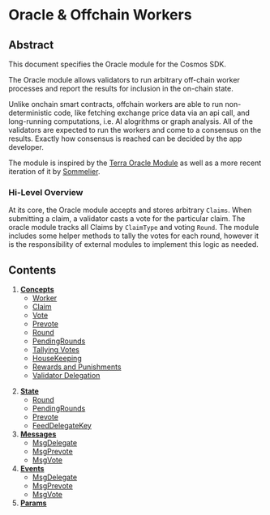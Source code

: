 <!--
order: 0
title: "Overview"
parent:
  title: "Oracle Module"
-->

# Oracle & Offchain Workers

## Abstract

This document specifies the Oracle module for the Cosmos SDK.

The Oracle module allows validators to run arbitrary off-chain worker processes and report the results for inclusion in the on-chain state.

Unlike onchain smart contracts, offchain workers are able to run non-deterministic code, like fetching exchange price data via an api call, and long-running computations, i.e. AI alogrithms or graph analysis. All of the validators are expected to run the workers and come to a consensus on the results. Exactly how consensus is reached can be decided by the app developer.

The module is inspired by the [Terra Oracle Module](https://docs.terra.money/dev/spec-oracle.html#concepts) as well as a more recent iteration of it by [Sommelier](https://github.com/PeggyJV/sommelier/tree/main/x/oracle).

### Hi-Level Overview

At its core, the Oracle module accepts and stores arbitrary `Claims`. When submitting a claim, a validator casts a vote for the particular claim. The oracle module tracks all Claims by `ClaimType` and voting `Round`. The module includes some helper methods to tally the votes for each round, however it is the responsibility of external modules to implement this logic as needed.

## Contents

1. **[Concepts](01_concepts.md)**
   - [Worker](01_concepts.md#Worker)
   - [Claim](01_concepts.md#Claim)
   - [Vote](01_concepts.md#Vote)
   - [Prevote](01_concepts.md#Prevote)
   - [Round](01_concepts.md#Round)
   - [PendingRounds](01_concepts.md#PendingRounds)
   - [Tallying Votes](01_concepts.md#Tallying-Votes)
   - [HouseKeeping](01_concepts.md#HouseKeeping)
   - [Rewards and Punishments](01_concepts.md#Rewards-and-Punishments)
   - [Validator Delegation](01_concepts.md#Validator-Delegation)

2) **[State](02_state.md)**
   - [Round](02_state.md#Round)
   - [PendingRounds](02_state.md#PendingRounds)
   - [Prevote](02_state.md#Prevote)
   - [FeedDelegateKey](02_state.md#FeedDelegateKey)
3) **[Messages](03_messages.md)**
   - [MsgDelegate](03_messages.md#MsgDelegate)
   - [MsgPrevote](03_messages.md#MsgPrevote)
   - [MsgVote](03_messages.md#MsgVote)
4) **[Events](04_events.md)**
   - [MsgDelegate](04_events.md#MsgDelegate)
   - [MsgPrevote](04_events.md#MsgPrevote)
   - [MsgVote](04_events.md#MsgVote)
5) **[Params](05_params.md)**
